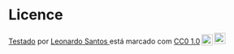 # Licence

<p xmlns:cc="http://creativecommons.org/ns#" xmlns:dct="http://purl.org/dc/terms/"><a property="dct:title" rel="cc :attributionURL" href="https://github.com/Leonardoss23/Teste">Testado</a> por <a rel="cc:attributionURL dct:creator" property="cc:attributionName" href="https:/ /github.com/Leonardoss23">Leonardo Santos </a> está marcado com <a href="http://creativecommons.org/publicdomain/zero/1.0?ref=chooser-v1" target="_blank" rel=" licença noopener noreferrer" style="display:inline-block;">CC0 1.0<img style="height:22px!important;margin-left:3px;vertical-align:text-bottom;" src="https://mirrors.creativecommons.org/presskit/icons/cc.svg?ref=chooser-v1"><img style="height:22px!important;margin-left:3px;vertical-align:text -fundo;" src="https://mirrors.creativecommons.org/presskit/icons/zero.svg?ref=chooser-v1"></a></p>
